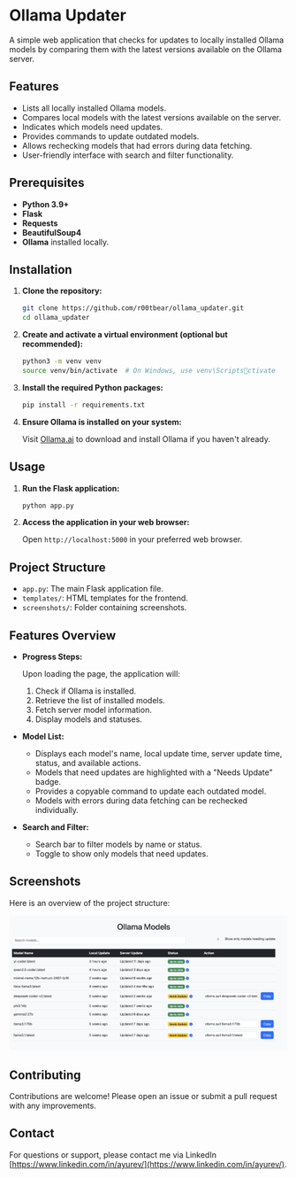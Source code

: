 
# Ollama Updater

A simple web application that checks for updates to locally installed Ollama models by comparing them with the latest versions available on the Ollama server.

## Features

- Lists all locally installed Ollama models.
- Compares local models with the latest versions available on the server.
- Indicates which models need updates.
- Provides commands to update outdated models.
- Allows rechecking models that had errors during data fetching.
- User-friendly interface with search and filter functionality.

## Prerequisites

- **Python 3.9+**
- **Flask**
- **Requests**
- **BeautifulSoup4**
- **Ollama** installed locally.

## Installation

1. **Clone the repository:**

   ```bash
   git clone https://github.com/r00tbear/ollama_updater.git
   cd ollama_updater
   ```

2. **Create and activate a virtual environment (optional but recommended):**

   ```bash
   python3 -m venv venv
   source venv/bin/activate  # On Windows, use venv\Scriptsctivate
   ```

3. **Install the required Python packages:**

   ```bash
   pip install -r requirements.txt
   ```

4. **Ensure Ollama is installed on your system:**

   Visit [Ollama.ai](https://ollama.com/) to download and install Ollama if you haven't already.

## Usage

1. **Run the Flask application:**

   ```bash
   python app.py
   ```

2. **Access the application in your web browser:**

   Open `http://localhost:5000` in your preferred web browser.

## Project Structure

- `app.py`: The main Flask application file.
- `templates/`: HTML templates for the frontend.
- `screenshots/`: Folder containing screenshots.

## Features Overview

- **Progress Steps:**

  Upon loading the page, the application will:

  1. Check if Ollama is installed.
  2. Retrieve the list of installed models.
  3. Fetch server model information.
  4. Display models and statuses.

- **Model List:**

  - Displays each model's name, local update time, server update time, status, and available actions.
  - Models that need updates are highlighted with a "Needs Update" badge.
  - Provides a copyable command to update each outdated model.
  - Models with errors during data fetching can be rechecked individually.

- **Search and Filter:**

  - Search bar to filter models by name or status.
  - Toggle to show only models that need updates.

## Screenshots

Here is an overview of the project structure:

![Folder Structure](screenshots/main_interface.png)

## Contributing

Contributions are welcome! Please open an issue or submit a pull request with any improvements.

## Contact

For questions or support, please contact me via LinkedIn [https://www.linkedin.com/in/ayurev/](https://www.linkedin.com/in/ayurev/).
